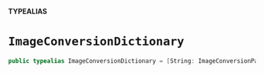**TYPEALIAS**

# `ImageConversionDictionary`

```swift
public typealias ImageConversionDictionary = [String: ImageConversionPair]
```
